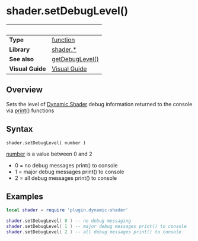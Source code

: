 # shader.setDebugLevel()

|                      | &nbsp; 
| -------------------- | ---------------------------------------------------------------
| __Type__             | [function](http://docs.coronalabs.com/api/type/Function.html)
| __Library__          | [shader.*](README.md)
| __See also__         | [getDebugLevel()](getDebugLevel.markdown)
| __Visual Guide__     | [Visual Guide](http://dynamicshader.com/)

## Overview

Sets the level of [Dynamic Shader](README.md) debug information returned to the console via [print()](https://docs.coronalabs.com/api/library/global/print.html) functions


## Syntax

	shader.setDebugLevel( number )

[number](https://docs.coronalabs.com/api/type/Number.html) is a value between 0 and 2

- 0 = no debug messages print() to console
- 1 = major debug messages print() to console
- 2 = all debug messages print() to console


## Examples

``````lua
local shader = require 'plugin.dynamic-shader'

shader.setDebugLevel( 0 ) -- no debug messaging
shader.setDebugLevel( 1 ) -- major debug messages print() to console
shader.setDebugLevel( 2 ) -- all debug messages print() to console



``````
